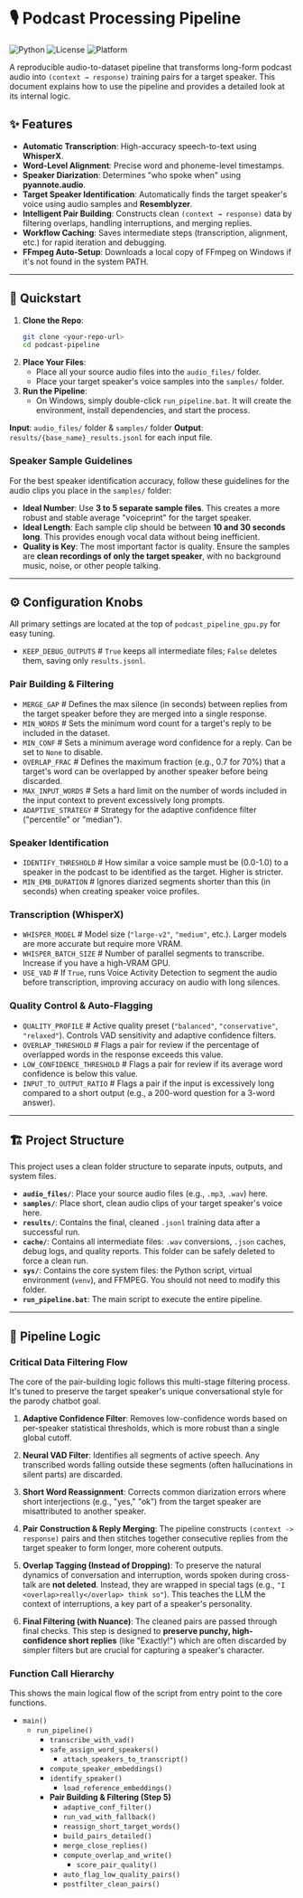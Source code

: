 # 🎙️ Podcast Processing Pipeline

![Python](https://img.shields.io/badge/python-3.11-blue) ![License](https://img.shields.io/badge/license-MIT-green) ![Platform](https://img.shields.io/badge/platform-Windows%20%7C%20Linux-lightgrey)

A reproducible audio-to-dataset pipeline that transforms long-form podcast audio into `(context → response)` training pairs for a target speaker. This document explains how to use the pipeline and provides a detailed look at its internal logic.

## ✨ Features

* **Automatic Transcription**: High-accuracy speech-to-text using **WhisperX**.
* **Word-Level Alignment**: Precise word and phoneme-level timestamps.
* **Speaker Diarization**: Determines "who spoke when" using **pyannote.audio**.
* **Target Speaker Identification**: Automatically finds the target speaker's voice using audio samples and **Resemblyzer**.
* **Intelligent Pair Building**: Constructs clean `(context → response)` data by filtering overlaps, handling interruptions, and merging replies.
* **Workflow Caching**: Saves intermediate steps (transcription, alignment, etc.) for rapid iteration and debugging.
* **FFmpeg Auto-Setup**: Downloads a local copy of FFmpeg on Windows if it's not found in the system PATH.

---

## 🚀 Quickstart

1.  **Clone the Repo**:
    ```bash
    git clone <your-repo-url>
    cd podcast-pipeline
    ```
2.  **Place Your Files**:
    * Place all your source audio files into the `audio_files/` folder.
    * Place your target speaker's voice samples into the `samples/` folder.
3.  **Run the Pipeline**:
    * On Windows, simply double-click `run_pipeline.bat`. It will create the environment, install dependencies, and start the process.

**Input**: `audio_files/` folder & `samples/` folder
**Output**: `results/{base_name}_results.jsonl` for each input file.

### Speaker Sample Guidelines

For the best speaker identification accuracy, follow these guidelines for the audio clips you place in the `samples/` folder:

* **Ideal Number**: Use **3 to 5 separate sample files**. This creates a more robust and stable average "voiceprint" for the target speaker.
* **Ideal Length**: Each sample clip should be between **10 and 30 seconds long**. This provides enough vocal data without being inefficient.
* **Quality is Key**: The most important factor is quality. Ensure the samples are **clean recordings of only the target speaker**, with no background music, noise, or other people talking.

---

## ⚙️ Configuration Knobs

All primary settings are located at the top of `podcast_pipeline_gpu.py` for easy tuning.

* `KEEP_DEBUG_OUTPUTS` # `True` keeps all intermediate files; `False` deletes them, saving only `results.jsonl`.

### Pair Building & Filtering
* `MERGE_GAP` # Defines the max silence (in seconds) between replies from the target speaker before they are merged into a single response.
* `MIN_WORDS` # Sets the minimum word count for a target's reply to be included in the dataset.
* `MIN_CONF` # Sets a minimum average word confidence for a reply. Can be set to `None` to disable.
* `OVERLAP_FRAC` # Defines the maximum fraction (e.g., 0.7 for 70%) that a target's word can be overlapped by another speaker before being discarded.
* `MAX_INPUT_WORDS` # Sets a hard limit on the number of words included in the input context to prevent excessively long prompts.
* `ADAPTIVE_STRATEGY` # Strategy for the adaptive confidence filter ("percentile" or "median").

### Speaker Identification
* `IDENTIFY_THRESHOLD` # How similar a voice sample must be (0.0-1.0) to a speaker in the podcast to be identified as the target. Higher is stricter.
* `MIN_EMB_DURATION` # Ignores diarized segments shorter than this (in seconds) when creating speaker voice profiles.

### Transcription (WhisperX)
* `WHISPER_MODEL` # Model size (`"large-v2"`, `"medium"`, etc.). Larger models are more accurate but require more VRAM.
* `WHISPER_BATCH_SIZE` # Number of parallel segments to transcribe. Increase if you have a high-VRAM GPU.
* `USE_VAD` # If `True`, runs Voice Activity Detection to segment the audio before transcription, improving accuracy on audio with long silences.

### Quality Control & Auto-Flagging
* `QUALITY_PROFILE` # Active quality preset (`"balanced"`, `"conservative"`, `"relaxed"`). Controls VAD sensitivity and adaptive confidence filters.
* `OVERLAP_THRESHOLD` # Flags a pair for review if the percentage of overlapped words in the response exceeds this value.
* `LOW_CONFIDENCE_THRESHOLD` # Flags a pair for review if its average word confidence is below this value.
* `INPUT_TO_OUTPUT_RATIO` # Flags a pair if the input is excessively long compared to a short output (e.g., a 200-word question for a 3-word answer).

---

## 🏗️ Project Structure

This project uses a clean folder structure to separate inputs, outputs, and system files.

* **`audio_files/`**: Place your source audio files (e.g., `.mp3`, `.wav`) here.
* **`samples/`**: Place short, clean audio clips of your target speaker's voice here.
* **`results/`**: Contains the final, cleaned `.jsonl` training data after a successful run.
* **`cache/`**: Contains all intermediate files: `.wav` conversions, `.json` caches, debug logs, and quality reports. This folder can be safely deleted to force a clean run.
* **`sys/`**: Contains the core system files: the Python script, virtual environment (`venv`), and FFMPEG. You should not need to modify this folder.
* **`run_pipeline.bat`**: The main script to execute the entire pipeline.

---

## 🧠 Pipeline Logic

### Critical Data Filtering Flow

The core of the pair-building logic follows this multi-stage filtering process. It's tuned to preserve the target speaker's unique conversational style for the parody chatbot goal.

1.  **Adaptive Confidence Filter**: Removes low-confidence words based on per-speaker statistical thresholds, which is more robust than a single global cutoff.

2.  **Neural VAD Filter**: Identifies all segments of active speech. Any transcribed words falling outside these segments (often hallucinations in silent parts) are discarded.

3.  **Short Word Reassignment**: Corrects common diarization errors where short interjections (e.g., "yes," "ok") from the target speaker are misattributed to another speaker.

4.  **Pair Construction & Reply Merging**: The pipeline constructs `(context -> response)` pairs and then stitches together consecutive replies from the target speaker to form longer, more coherent outputs.

5.  **Overlap Tagging (Instead of Dropping)**: To preserve the natural dynamics of conversation and interruption, words spoken during cross-talk are **not deleted**. Instead, they are wrapped in special tags (e.g., `"I <overlap>really</overlap> think so"`). This teaches the LLM the context of interruptions, a key part of a speaker's personality.

6.  **Final Filtering (with Nuance)**: The cleaned pairs are passed through final checks. This step is designed to **preserve punchy, high-confidence short replies** (like "Exactly!") which are often discarded by simpler filters but are crucial for capturing a speaker's character.

### Function Call Hierarchy

This shows the main logical flow of the script from entry point to the core functions.

* `main()`
    * `run_pipeline()`
        * `transcribe_with_vad()`
        * `safe_assign_word_speakers()`
            * `attach_speakers_to_transcript()`
        * `compute_speaker_embeddings()`
        * `identify_speaker()`
            * `load_reference_embeddings()`
        * **Pair Building & Filtering (Step 5)**
            * `adaptive_conf_filter()`
            * `run_vad_with_fallback()`
            * `reassign_short_target_words()`
            * `build_pairs_detailed()`
            * `merge_close_replies()`
            * `compute_overlap_and_write()`
                * `score_pair_quality()`
            * `auto_flag_low_quality_pairs()`
            * `postfilter_clean_pairs()`
            
